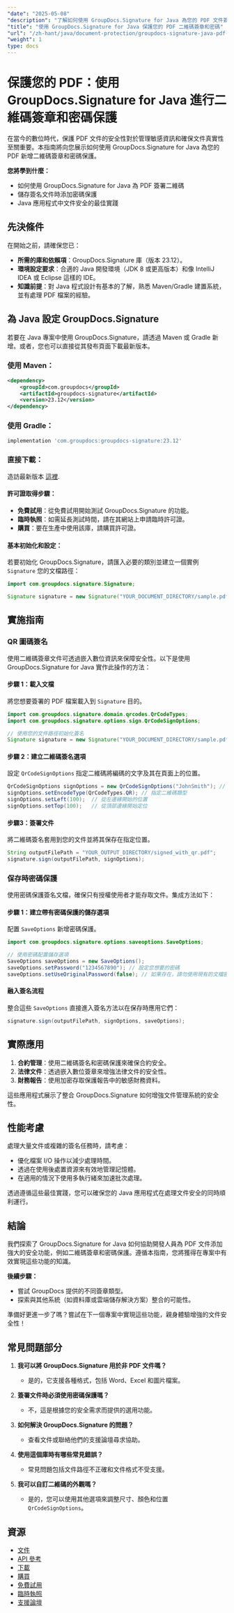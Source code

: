 ```yaml
---
"date": "2025-05-08"
"description": "了解如何使用 GroupDocs.Signature for Java 為您的 PDF 文件簽名，並透過二維碼簽名和密碼保護功能進行保護。增強 Java 應用程式中的文件安全性。"
"title": "使用 GroupDocs.Signature for Java 保護您的 PDF 二維碼簽章和密碼"
"url": "/zh-hant/java/document-protection/groupdocs-signature-java-pdf-security-guide/"
"weight": 1
type: docs
---
```

# 保護您的 PDF：使用 GroupDocs.Signature for Java 進行二維碼簽章和密碼保護

在當今的數位時代，保護 PDF 文件的安全性對於管理敏感資訊和確保文件真實性至關重要。本指南將向您展示如何使用 GroupDocs.Signature for Java 為您的 PDF 新增二維碼簽章和密碼保護。

**您將學到什麼：**
- 如何使用 GroupDocs.Signature for Java 為 PDF 簽署二維碼
- 儲存簽名文件時添加密碼保護
- Java 應用程式中文件安全的最佳實踐

## 先決條件
在開始之前，請確保您已：
- **所需的庫和依賴項**：GroupDocs.Signature 庫（版本 23.12）。
- **環境設定要求**：合適的 Java 開發環境（JDK 8 或更高版本）和像 IntelliJ IDEA 或 Eclipse 這樣的 IDE。
- **知識前提**：對 Java 程式設計有基本的了解，熟悉 Maven/Gradle 建置系統，並有處理 PDF 檔案的經驗。

## 為 Java 設定 GroupDocs.Signature
若要在 Java 專案中使用 GroupDocs.Signature，請透過 Maven 或 Gradle 新增。或者，您也可以直接從其發布頁面下載最新版本。

### 使用 Maven：
```xml
<dependency>
    <groupId>com.groupdocs</groupId>
    <artifactId>groupdocs-signature</artifactId>
    <version>23.12</version>
</dependency>
```

### 使用 Gradle：
```gradle
implementation 'com.groupdocs:groupdocs-signature:23.12'
```

### 直接下載：
造訪最新版本 [這裡](https://releases。groupdocs.com/signature/java/).

#### 許可證取得步驟：
- **免費試用**：從免費試用開始測試 GroupDocs.Signature 的功能。
- **臨時執照**：如需延長測試時間，請在其網站上申請臨時許可證。
- **購買**：要在生產中使用該庫，請購買許可證。

#### 基本初始化和設定：
若要初始化 GroupDocs.Signature，請匯入必要的類別並建立一個實例 `Signature` 您的文檔路徑：

```java
import com.groupdocs.signature.Signature;

Signature signature = new Signature("YOUR_DOCUMENT_DIRECTORY/sample.pdf");
```

## 實施指南
### QR 圖碼簽名
使用二維碼簽章文件可透過嵌入數位資訊來保障安全性。以下是使用 GroupDocs.Signature for Java 實作此操作的方法：

#### 步驟 1：載入文檔
將您想要簽署的 PDF 檔案載入到 `Signature` 目的。

```java
import com.groupdocs.signature.domain.qrcodes.QrCodeTypes;
import com.groupdocs.signature.options.sign.QrCodeSignOptions;

// 使用您的文件路徑初始化簽名
Signature signature = new Signature("YOUR_DOCUMENT_DIRECTORY/sample.pdf");
```

#### 步驟 2：建立二維碼簽名選項
設定 `QrCodeSignOptions` 指定二維碼將編碼的文字及其在頁面上的位置。

```java
QrCodeSignOptions signOptions = new QrCodeSignOptions("JohnSmith"); // 將此文字編碼為二維碼
signOptions.setEncodeType(QrCodeTypes.QR); // 指定二維碼類型
signOptions.setLeft(100);  // 從左邊緣開始的位置
signOptions.setTop(100);   // 從頂部邊緣開始定位
```

#### 步驟3：簽署文件
將二維碼簽名套用到您的文件並將其保存在指定位置。

```java
String outputFilePath = "YOUR_OUTPUT_DIRECTORY/signed_with_qr.pdf";
signature.sign(outputFilePath, signOptions);
```

### 保存時密碼保護
使用密碼保護簽名文檔，確保只有授權使用者才能存取文件。集成方法如下：

#### 步驟 1：建立帶有密碼保護的儲存選項
配置 `SaveOptions` 新增密碼保護。

```java
import com.groupdocs.signature.options.saveoptions.SaveOptions;

// 使用密碼配置儲存選項
SaveOptions saveOptions = new SaveOptions();
saveOptions.setPassword("1234567890"); // 設定您想要的密碼
saveOptions.setUseOriginalPassword(false); // 如果存在，請勿使用現有的文檔密碼
```

#### 融入簽名流程
整合這些 `SaveOptions` 直接進入簽名方法以在保存時應用它們：

```java
signature.sign(outputFilePath, signOptions, saveOptions);
```

## 實際應用
1. **合約管理**：使用二維碼簽名和密碼保護來確保合約安全。
2. **法律文件**：透過嵌入數位簽章來增強法律文件的安全性。
3. **財務報告**：使用加密存取保護報告中的敏感財務資料。

這些應用程式展示了整合 GroupDocs.Signature 如何增強文件管理系統的安全性。

## 性能考慮
處理大量文件或複雜的簽名任務時，請考慮：
- 優化檔案 I/O 操作以減少處理時間。
- 透過在使用後處置資源來有效地管理記憶體。
- 在適用的情況下使用多執行緒來加速批次處理。

透過遵循這些最佳實踐，您可以確保您的 Java 應用程式在處理文件安全的同時順利運行。

## 結論
我們探索了 GroupDocs.Signature for Java 如何協助開發人員為 PDF 文件添加強大的安全功能，例如二維碼簽章和密碼保護。遵循本指南，您將獲得在專案中有效實現這些功能的知識。

**後續步驟：**
- 嘗試 GroupDocs 提供的不同簽章類型。
- 探索與其他系統（如資料庫或雲端儲存解決方案）整合的可能性。

準備好更進一步了嗎？嘗試在下一個專案中實現這些功能，親身體驗增強的文件安全性！

## 常見問題部分
1. **我可以將 GroupDocs.Signature 用於非 PDF 文件嗎？**
   - 是的，它支援各種格式，包括 Word、Excel 和圖片檔案。
   
2. **簽署文件時必須使用密碼保護嗎？**
   - 不，這是根據您的安全需求而提供的選用功能。
3. **如何解決 GroupDocs.Signature 的問題？**
   - 查看文件或聯絡他們的支援論壇尋求協助。
4. **使用這個庫時有哪些常見錯誤？**
   - 常見問題包括文件路徑不正確和文件格式不受支援。
5. **我可以自訂二維碼的外觀嗎？**
   - 是的，您可以使用其他選項來調整尺寸、顏色和位置 `QrCodeSignOptions`。

## 資源
- [文件](https://docs.groupdocs.com/signature/java/)
- [API 參考](https://reference.groupdocs.com/signature/java/)
- [下載](https://releases.groupdocs.com/signature/java/)
- [購買](https://purchase.groupdocs.com/buy)
- [免費試用](https://releases.groupdocs.com/signature/java/)
- [臨時執照](https://purchase.groupdocs.com/temporary-license/)
- [支援論壇](https://forum.groupdocs.com/c/signature/)